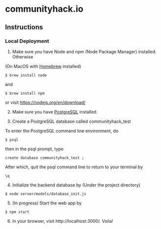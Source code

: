 # communityhack.io

## Instructions
### Local Deployment
1. Make sure you have Node and npm (Node Package Manager) installed. Otherwise

(On MacOS with [Homebrew](https://brew.sh/) installed)

``$ brew install node``

and

``$ brew install npm``

or visit https://nodejs.org/en/download/

2. Make sure you have [PostgreSQL](https://postgresapp.com/) installed.

3. Create a PostgreSQL database called communityhack_test

To enter the PostgreSQL command line environment, do

``$ psql``

then in the psql prompt, type

``create database communityhack_test ;``

After which, quit the psql command line to return to your terminal by

`\q`

4. Initialize the backend database by
(Under the project directory)

``$ node server/models/database_init.js``

5. (In progress) Start the web app by

``$ npm start``

6. In your browser, visit http://localhost:3000/. Voila!
